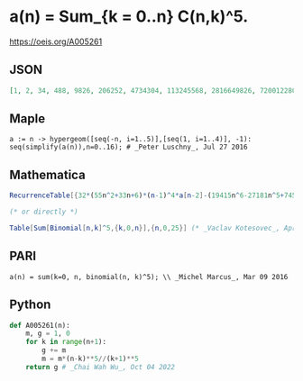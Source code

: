 # a\(n\) \= Sum\_\{k \= 0\.\.n\} C\(n,k\)^5\.
https://oeis.org/A005261
## JSON
```JSON
[1, 2, 34, 488, 9826, 206252, 4734304, 113245568, 2816649826, 72001228052, 1883210876284, 50168588906768, 1357245464138656, 37198352117916992, 1030920212982957184, 28847760730478655488, 814066783370083977826]
```
## Maple
```Maple
a := n -> hypergeom([seq(-n, i=1..5)],[seq(1, i=1..4)], -1):
seq(simplify(a(n)),n=0..16); # _Peter Luschny_, Jul 27 2016
```
## Mathematica
```Mathematica
RecurrenceTable[{32*(55n^2+33n+6)*(n-1)^4*a[n-2]-(19415n^6-27181n^5+7453n^4+3289n^3-956n^2-276n+96)*a[n-1]-(1155n^6+693n^5-732n^4-715n^3+45n^2+210n+56)*a[n]+(55n^2-77n+28)*(n+1)^4*a[n+1]==0,a[0]==1,a[1]==2,a[2]==34},a,{n,0,25}]
```
```Mathematica
(* or directly *)
```
```Mathematica
Table[Sum[Binomial[n,k]^5,{k,0,n}],{n,0,25}] (* _Vaclav Kotesovec_, Apr 27 2012 *)
```
## PARI
```PARI
a(n) = sum(k=0, n, binomial(n, k)^5); \\ _Michel Marcus_, Mar 09 2016
```
## Python
```Python
def A005261(n):
    m, g = 1, 0
    for k in range(n+1):
        g += m
        m = m*(n-k)**5//(k+1)**5
    return g # _Chai Wah Wu_, Oct 04 2022
```
